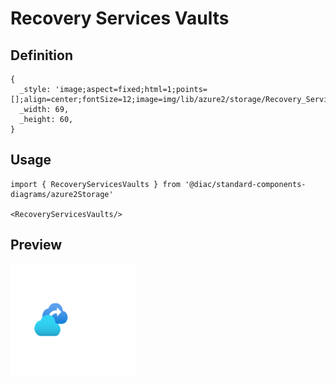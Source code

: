 # Recovery Services Vaults

## Definition

```
{
  _style: 'image;aspect=fixed;html=1;points=[];align=center;fontSize=12;image=img/lib/azure2/storage/Recovery_Services_Vaults.svg;strokeColor=none;',
  _width: 69,
  _height: 60,
}
```

## Usage

```
import { RecoveryServicesVaults } from '@diac/standard-components-diagrams/azure2Storage'

<RecoveryServicesVaults/>
```

## Preview

<img src="./recovery-services-vaults.png" width="200"/>
